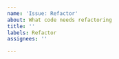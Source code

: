```yaml
---
name: 'Issue: Refactor'
about: What code needs refactoring
title: ''
labels: Refactor
assignees: ''

---
```



